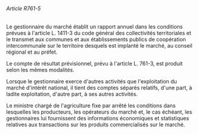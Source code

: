 ###### Article R761-5

Le gestionnaire du marché établit un rapport annuel dans les conditions prévues à l'article L. 1411-3 du code général des collectivités territoriales et le transmet aux communes et aux établissements publics de coopération intercommunale sur le territoire desquels est implanté le marché, au conseil régional et au préfet.

Le compte de résultat prévisionnel, prévu à l'article L. 761-3, est produit selon les mêmes modalités.

Lorsque le gestionnaire exerce d'autres activités que l'exploitation du marché d'intérêt national, il tient des comptes séparés relatifs, d'une part, à ladite exploitation, d'autre part, à ses autres activités.

Le ministre chargé de l'agriculture fixe par arrêté les conditions dans lesquelles les producteurs, les opérateurs du marché et, le cas échéant, les gestionnaires lui fournissent des informations économiques et statistiques relatives aux transactions sur les produits commercialisés sur le marché.

